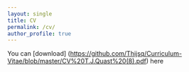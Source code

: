 ```yaml
---
layout: single
title: CV
permalink: /cv/
author_profile: true
---
```


You can [download] (https://github.com/Thijsq/Curriculum-Vitae/blob/master/CV%20T.J.Quast%20(8).pdf) here
